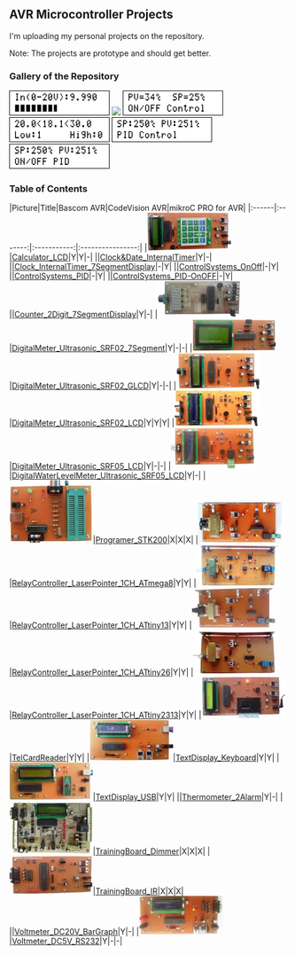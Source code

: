 ## AVR Microcontroller Projects
I'm uploading my personal projects on the repository.  
  
Note: The projects are prototype and should get better.  

### Gallery of the Repository
![](Voltmeter_20V_BarGraphDisplay/Simulate/Album.png)
![](Clock_InternalTimer_7SegmentDisplay/Simulate/Album.png)
![](ControlSystems_OnOff/Simulate/Album.png)
![](Thermometer_2Alarm/Simulate/Album.png)
![](ControlSystems_PID/Simulate/Album.png)
![](ControlSystems_PID-OnOFF/Simulate/Album.png)

### Table of Contents
|Picture|Title|Bascom AVR|CodeVision AVR|mikroC PRO for AVR|
|:------|:-------:|:-----------:|:----------------:|
|![](Calculator_LCD/Pictures/Album.jpg)|[Calculator_LCD](Calculator_LCD)|Y|Y|-|
||[Clock&Date_InternalTimer](Clock&Date_InternalTimer)|Y|-|
||[Clock_InternalTimer_7SegmentDisplay](Clock_InternalTimer_7SegmentDisplay)|-|Y|
||[ControlSystems_OnOff](ControlSystems_OnOff)|-|Y|
||[ControlSystems_PID](ControlSystems_PID)|-|Y|
||[ControlSystems_PID-OnOFF](ControlSystems_PID-OnOFF)|-|Y|
||[Counter_2Digit_7SegmentDisplay](Counter_2Digit_7SegmentDisplay)|Y|-|
|![](DigitalMeter_Ultrasonic_SRF02_7Segment/Pictures/Album.jpg)|[DigitalMeter_Ultrasonic_SRF02_7Segment](DigitalMeter_Ultrasonic_SRF02_7Segment)|Y|-|-|
|![](DigitalMeter_Ultrasonic_SRF02_GLCD/Pictures/Album.jpg)|[DigitalMeter_Ultrasonic_SRF02_GLCD](DigitalMeter_Ultrasonic_SRF02_GLCD)|Y|-|-|
|![](DigitalMeter_Ultrasonic_SRF02_LCD/Pictures/Album.jpg)|[DigitalMeter_Ultrasonic_SRF02_LCD](DigitalMeter_Ultrasonic_SRF02_LCD)|Y|Y|Y|
|![](DigitalMeter_Ultrasonic_SRF05_LCD/Pictures/Album.jpg)|[DigitalMeter_Ultrasonic_SRF05_LCD](DigitalMeter_Ultrasonic_SRF05_LCD)|Y|-|-|
|![](DigitalWaterLevelMeter_Ultrasonic_SRF05_LCD/Pictures/Album.jpg)|[DigitalWaterLevelMeter_Ultrasonic_SRF05_LCD](DigitalWaterLevelMeter_Ultrasonic_SRF05_LCD)|Y|-|
|![](Programer_STK200/Pictures/Album.jpg)|[Programer_STK200](Programer_STK200)|X|X|X|
|![](RelayController_LaserPointer_1CH_ATmega8/Pictures/Album.jpg)|[RelayController_LaserPointer_1CH_ATmega8](RelayController_LaserPointer_1CH_ATmega8)|Y|Y|
|![](RelayController_LaserPointer_1CH_ATtiny13/Pictures/Album.jpg)|[RelayController_LaserPointer_1CH_ATtiny13](RelayController_LaserPointer_1CH_ATtiny13)|Y|Y|
|![](RelayController_LaserPointer_1CH_ATtiny26/Pictures/Album.jpg)|[RelayController_LaserPointer_1CH_ATtiny26](RelayController_LaserPointer_1CH_ATtiny26)|Y|Y|
|![](RelayController_LaserPointer_1CH_ATtiny2313/Pictures/Album.jpg)|[RelayController_LaserPointer_1CH_ATtiny2313](RelayController_LaserPointer_1CH_ATtiny2313)|Y|Y|
|![](TelCardReader/Pictures/Album.jpg)|[TelCardReader](TelCardReader)|Y|Y|
|![](TextDisplay_Keyboard/Pictures/Album.jpg)|[TextDisplay_Keyboard](TextDisplay_Keyboard)|Y|Y|
|![](TextDisplay_USB/Pictures/Album.jpg)|[TextDisplay_USB](TextDisplay_USB)|Y|Y|
||[Thermometer_2Alarm](Thermometer_2Alarm)|Y|-|
|![](TrainingBoard_Dimmer/Pictures/Album.jpg)|[TrainingBoard_Dimmer](TrainingBoard_Dimmer)|X|X|X|
|![](TrainingBoard_IR/Pictures/Album.jpg)|[TrainingBoard_IR](TrainingBoard_IR)|X|X|X|
||[Voltmeter_DC20V_BarGraph](Voltmeter_DC20V_BarGraph)|Y|-|
|![](Voltmeter_DC5V_RS232/Pictures/Album.jpg)|[Voltmeter_DC5V_RS232](Voltmeter_DC5V_RS232)|Y|-|-|

